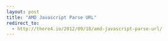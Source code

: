 ```yaml
---
layout: post
title: "AMD Javascript Parse URL"
redirect_to:
  - http://there4.io/2012/09/18/amd-javascript-parse-url/
---
```

